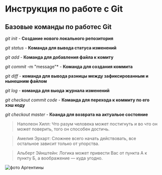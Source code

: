 # Инструкция по работе с Git

## Базовые команды по работес Git

*git init* - **Создание нового локального репозитория**

*git status* - **Команда для вывода статуса изменений**

*git add* - **Команда для добавления файла к комиту**

*git commit* -m "message"* - **Команда для создания коммита**

*git diff* - **команда для вывода разницы между зафиксированным и нынешним файлом**

*git log* - **команда для выода журнала изменений**

*git checkout commit code* - **Команда для перехода к коммиту по его хэш коду**

*git checkout master* - **Коанда для возврата на актуальое состояние**

> Наполеон Хилл: Что разум человека может постигнуть и во что он может поверить, того он способен достичь.

> Амелия Эрхарт: Сложнее всего начать действовать, все остальное зависит только от упорства.

> Альберт Эйнштейн: Логика может привести Вас от пункта А к пункту Б, а воображение — куда угодно.

![фото Аргентины](C:\Users\user\Desktop\GeekBrains/Аргентина.jpeg)



